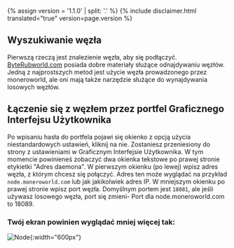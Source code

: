 {% assign version = '1.1.0' | split: '.' %}
{% include disclaimer.html translated="true" version=page.version %}
## Wyszukiwanie węzła

Pierwszą rzeczą jest znalezienie węzła, aby się podłączyć. [ByteRubworld.com](https://moneroworld.com/#nodes) posiada dobre materiały służące odnajdywaniu węzłów. Jedną z najprostszych metod jest użycie węzła prowadzonego przez moneroworld, ale oni mają także narzędzie służące do wynajdywania losowych węzłów.

## Łączenie się z węzłem przez portfel Graficznego Interfejsu Użytkownika
Po wpisaniu hasła do portfela pojawi się okienko z opcją użycia niestandardowych ustawień, kliknij na nie. Zostaniesz przeniesiony do strony z ustawieniami w Graficznym Interfejsie Użytkownika. W tym momencie powinieneś zobaczyć dwa okienka tekstowe po prawej stronie etykietki "Adres daemona". W pierwszym okienku (po lewej) wpisz adres węzła, z którym chcesz się połączyć. Adres ten może wyglądać na przykład `node.moneroworld.com` lub jak jakikolwiek adres IP. W mniejszym okienku po prawej stronie wpisz port węzła. Domyślnym portem jest `18081`, ale jeśli używasz losowego węzła, port się zmieni- Port dla node.moneroworld.com to 18089.

### Twój ekran powinien wyglądać mniej więcej tak:
![Node](png/remote_node/remote-node-screenshot.png){:width="600px"}
